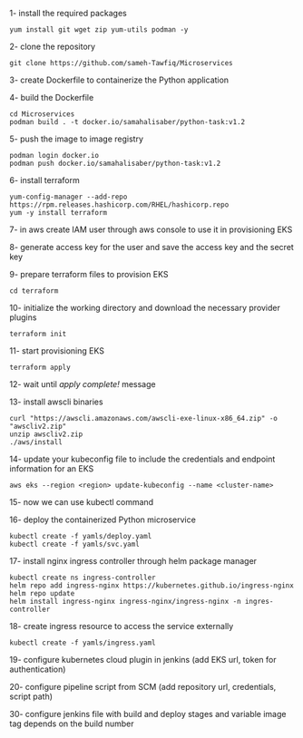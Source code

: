 1- install the required packages
```
yum install git wget zip yum-utils podman -y
```
2- clone the repository
```
git clone https://github.com/sameh-Tawfiq/Microservices
```
3- create Dockerfile to containerize the Python application

4- build the Dockerfile
```
cd Microservices
podman build . -t docker.io/samahalisaber/python-task:v1.2
```
5- push the image to image registry
```
podman login docker.io
podman push docker.io/samahalisaber/python-task:v1.2
```
6- install terraform 
```
yum-config-manager --add-repo https://rpm.releases.hashicorp.com/RHEL/hashicorp.repo
yum -y install terraform
```
7- in aws create IAM user through aws console to use it in provisioning EKS

8- generate access key for the user and save the access key and the secret key

9- prepare terraform files to provision EKS
```
cd terraform
```
10- initialize the working directory and download the necessary provider plugins
```
terraform init
```
11- start provisioning EKS
```
terraform apply
```
12- wait until *apply complete!* message

13- install awscli binaries
```
curl "https://awscli.amazonaws.com/awscli-exe-linux-x86_64.zip" -o "awscliv2.zip"
unzip awscliv2.zip
./aws/install
```
14- update your kubeconfig file to include the credentials and endpoint information for an EKS
```
aws eks --region <region> update-kubeconfig --name <cluster-name>
```
15- now we can use kubectl command 

16- deploy the containerized Python microservice
```
kubectl create -f yamls/deploy.yaml
kubectl create -f yamls/svc.yaml
```
17- install nginx ingress controller through helm package manager
```
kubectl create ns ingress-controller
helm repo add ingress-nginx https://kubernetes.github.io/ingress-nginx
helm repo update
helm install ingress-nginx ingress-nginx/ingress-nginx -n ingres-controller
```
18- create ingress resource to access the service externally
```
kubectl create -f yamls/ingress.yaml
```

19- configure kubernetes cloud plugin in jenkins (add EKS url, token for authentication)

20- configure pipeline script from SCM (add repository url, credentials, script path)

30- configure jenkins file with build and deploy stages and variable image tag depends on the build number

